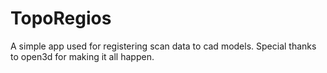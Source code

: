 # TopoRegios
A simple app used for registering scan data to cad models. Special thanks to open3d for making it all happen.
